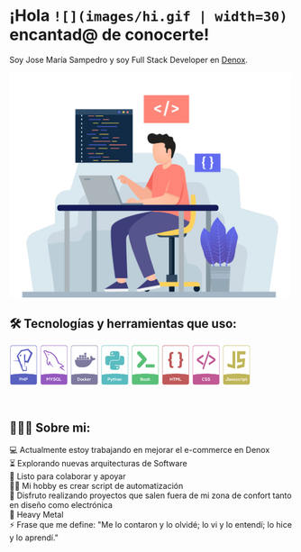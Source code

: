 # ¡Hola `![](images/hi.gif | width=30)` encantad@ de conocerte!
Soy Jose María Sampedro y soy Full Stack Developer en [Denox](https://denox.es).

<img src="images/developer.gif" width="500px">

<br>

<h2 align="left">🛠️ Tecnologías y herramientas que uso:</h2>
<p float="left">
<img src="images/php.png" width="50">
<img src="images/mysql.png" width="50">
<img src="images/docker.png" width="50">
<img src="images/python.png" width="50">
<img src="images/bash.png" width="50">
<img src="images/html.png" width="50">
<img src="images/css.png" width="50">
<img src="images/javascript.png" width="50">
</p>

<br>

<h2 align="left">👨🏻‍💻 Sobre mi:</h2>
💻 Actualmente estoy trabajando en mejorar el e-commerce en Denox <br>
⏳ Explorando nuevas arquitecturas de Software <br>
🚀 Listo para colaborar y apoyar <br>
👨‍💻 Mi hobby es crear script de automatización <br>
🎯 Disfruto realizando proyectos que salen fuera de mi zona de confort tanto en diseño como electrónica <br>
🤘 Heavy Metal <br>
⚡ Frase que me define: "Me lo contaron y lo olvidé; lo vi y lo entendí; lo hice y lo aprendí."

